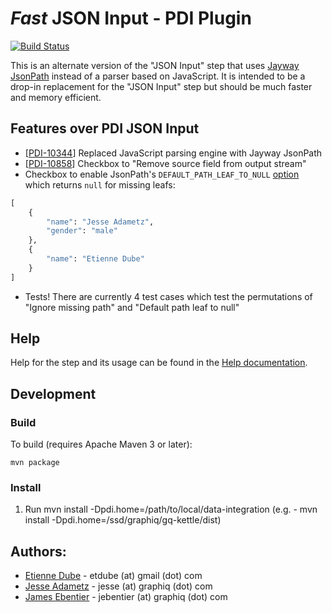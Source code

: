 # _Fast_ JSON Input - PDI Plugin

[![Build Status](https://travis-ci.org/graphiq-data/pdi-fastjsoninput-plugin.svg?branch=master)](https://travis-ci.org/graphiq-data/pdi-fastjsoninput-plugin)

This is an alternate version of the "JSON Input" step that uses [Jayway JsonPath](https://github.com/jayway/JsonPath) instead of a parser based on JavaScript. It is intended to be a drop-in replacement for the "JSON Input" step but should be much faster and memory efficient.

## Features over PDI JSON Input

* [[PDI-10344](http://jira.pentaho.com/browse/PDI-10344)] Replaced JavaScript parsing engine with Jayway JsonPath
* [[PDI-10858](http://jira.pentaho.com/browse/PDI-10858)] Checkbox to "Remove source field from output stream"
* Checkbox to enable JsonPath's `DEFAULT_PATH_LEAF_TO_NULL` [option](https://github.com/jayway/JsonPath#options) which returns `null` for missing leafs:

```python
[
    {
        "name": "Jesse Adametz",
        "gender": "male"
    },
    {
        "name": "Etienne Dube"
    }
]
```

* Tests! There are currently 4 test cases which test the permutations of "Ignore missing path" and "Default path leaf to null"

## Help

Help for the step and its usage can be found in the [Help documentation](help.md).

## Development

### Build
To build (requires Apache Maven 3 or later):

```shell
mvn package
```

### Install

1. Run mvn install -Dpdi.home=/path/to/local/data-integration (e.g. - mvn install -Dpdi.home=/ssd/graphiq/gq-kettle/dist)

## Authors:
- [Etienne Dube](https://github.com/etdube) - etdube (at) gmail (dot) com
- [Jesse Adametz](https://github.com/jadametz) - jesse (at) graphiq (dot) com
- [James Ebentier](https://github.com/jebentier) - jebentier (at) graphiq (dot) com
